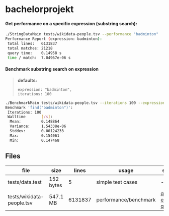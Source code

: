 # bachelorprojekt

#### Get performance on a specific expression (substring search):
```bash
./StringDataMain tests/wikidata-people.tsv --performance "badminton"
Performance Report (expression: badminton):
 total lines:   6131837
 total matches: 21218
 query time:    0.14958 s
 time / match:  7.04967e-06 s

 ```

#### Benchmark substring search on expression
> **defaults:**
> ```
> expression: "badminton",
> iterations: 100
> ```
```bash
./BenchmarkMain tests/wikidata-people.tsv --iterations 100 --expression "badminton"
Benchmark 'find("badminton")':
 Iterations: 100
 Walltime       [/s]:
  Mean:         0.148864
  Variance:     1.54338e-06
  Stddev:       0.00124233
  Max:          0.154061
  Min:          0.147468
```

## Files
| file                      | size      | lines   | usage                 | source                                                                    |
|---------------------------|-----------|---------|-----------------------|---------------------------------------------------------------------------|
| tests/data.test           | 152 bytes | 5       | simple test cases     | -                                                                         |
| tests/wikidata-people.tsv | 547.1 MB  | 6131837 | performance/benchmark | [qlever example query](https://qlever.cs.uni-freiburg.de/wikidata/P1IH3H) |